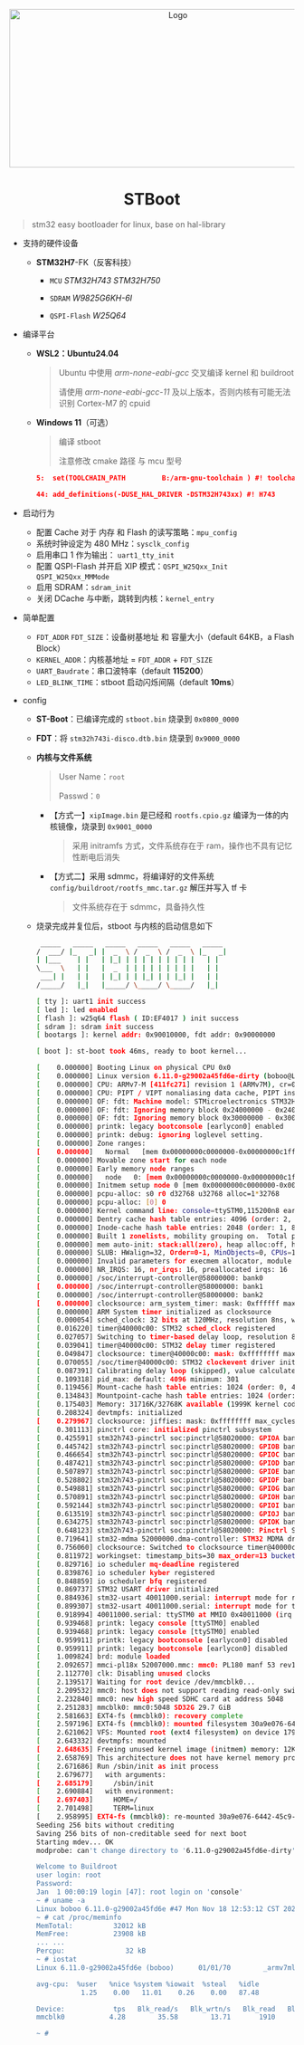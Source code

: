 <p align="center">
  <a>
    <img src=".vscode/pic/boot.png" alt="Logo" width="580" height="280">
  </a>
</p>

<h1 align="center"> STBoot </h1>

> stm32 easy bootloader for linux, base on hal-library
- 支持的硬件设备

  - **STM32H7**-FK（反客科技）

    - `MCU`   *STM32H743*   *STM32H750*

    - `SDRAM`   *W9825G6KH-6I*
    - `QSPI-Flash`   *W25Q64*



- 编译平台

  - **WSL2：Ubuntu24.04**

    > Ubuntu 中使用 *arm-none-eabi-gcc* 交叉编译 kernel 和 buildroot
    >
    > 请使用 *arm-none-eabi-gcc-11* 及以上版本，否则内核有可能无法识别 Cortex-M7 的 cpuid
    
  - **Windows 11**（可选）

    > 编译 stboot
    >
    > 注意修改 cmake 路径 与 mcu 型号
    
    ```cmake
    5:  set(TOOLCHAIN_PATH         B:/arm-gnu-toolchain ) #! toolchain location
    ```
    
    ```cmake
    44: add_definitions(-DUSE_HAL_DRIVER -DSTM32H743xx) #! H743
    ```



- 启动行为
  - 配置  Cache 对于 内存 和 Flash 的读写策略：`mpu_config`
  - 系统时钟设定为 480 MHz：`sysclk_config`
  - 启用串口 1 作为输出： `uart1_tty_init`
  - 配置 QSPI-Flash 并开启 XIP 模式：`QSPI_W25Qxx_Init` `QSPI_W25Qxx_MMMode`
  - 启用 SDRAM：`sdram_init`
  - 关闭 DCache 与中断，跳转到内核：`kernel_entry`



- 简单配置
  - `FDT_ADDR` `FDT_SIZE`：设备树基地址 和 容量大小（default 64KB，a Flash Block）
  - `KERNEL_ADDR`：内核基地址 = `FDT_ADDR` + `FDT_SIZE`
  - `UART_Baudrate`：串口波特率（default **115200**）
  - `LED_BLINK_TIME`：stboot 启动闪烁间隔（default **10ms**）



- config

  - **ST-Boot**：已编译完成的 `stboot.bin` 烧录到 `0x0800_0000`

  - **FDT**：将 `stm32h743i-disco.dtb.bin` 烧录到 `0x9000_0000`
  
    
  
  - **内核与文件系统**
  
    > User Name：`root`
    >
    > Passwd：`0`
  
    - 【方式一】`xipImage.bin` 是已经和 `rootfs.cpio.gz` 编译为一体的内核镜像，烧录到 `0x9001_0000`
  
      > 采用 initramfs 方式，文件系统存在于 ram，操作也不具有记忆性断电后消失
  
    - 【方式二】采用 sdmmc，将编译好的文件系统 `config/buildroot/rootfs_mmc.tar.gz` 解压并写入 tf 卡
  
      > 文件系统存在于 sdmmc，具备持久性
  
    
  
  - 烧录完成并复位后，stboot 与内核的启动信息如下
  
    ```bash
     _____   _____   _____   _____   _____   _____    
    /  ___/ |_   _| |  _  \ /  _  \ /  _  \ |_   _|
    | |___    | |   | |_| | | | | | | | | |   | |     
    \___  \   | |   |  _  | | | | | | | | |   | |   
     ___| |   | |   | |_| | | |_| | | |_| |   | |     
    /_____/   |_|   |_____/ \_____/ \_____/   |_|   
    
    [ tty ]: uart1 init success 
    [ led ]: led enabled 
    [ flash ]: w25q64 flash ( ID:EF4017 ) init success
    [ sdram ]: sdram init success 
    [ bootargs ]: kernel addr: 0x90010000, fdt addr: 0x90000000
    
    [ boot ]: st-boot took 46ms, ready to boot kernel... 
    
    [    0.000000] Booting Linux on physical CPU 0x0
    [    0.000000] Linux version 6.11.0-g29002a45fd6e-dirty (boboo@Linux01) (arm-none-eabi-gcc (15:13.2.rel1-2) 13.2.1 20231009, GNU ld (2.42-1ubuntu1+23) 2.42) #48 Mon Nov 18 19:26:44 CST 2024
    [    0.000000] CPU: ARMv7-M [411fc271] revision 1 (ARMv7M), cr=00000000
    [    0.000000] CPU: PIPT / VIPT nonaliasing data cache, PIPT instruction cache
    [    0.000000] OF: fdt: Machine model: STMicroelectronics STM32H743i-FK (反客科技)
    [    0.000000] OF: fdt: Ignoring memory block 0x24000000 - 0x24080000
    [    0.000000] OF: fdt: Ignoring memory block 0x30000000 - 0x30040000
    [    0.000000] printk: legacy bootconsole [earlycon0] enabled
    [    0.000000] printk: debug: ignoring loglevel setting.
    [    0.000000] Zone ranges:
    [    0.000000]   Normal   [mem 0x00000000c0000000-0x00000000c1ffffff]
    [    0.000000] Movable zone start for each node
    [    0.000000] Early memory node ranges
    [    0.000000]   node   0: [mem 0x00000000c0000000-0x00000000c1ffffff]
    [    0.000000] Initmem setup node 0 [mem 0x00000000c0000000-0x00000000c1ffffff]
    [    0.000000] pcpu-alloc: s0 r0 d32768 u32768 alloc=1*32768
    [    0.000000] pcpu-alloc: [0] 0 
    [    0.000000] Kernel command line: console=ttySTM0,115200n8 earlyprintk ignore_loglevel root=/dev/mmcblk0 rw rootwait
    [    0.000000] Dentry cache hash table entries: 4096 (order: 2, 16384 bytes, linear)
    [    0.000000] Inode-cache hash table entries: 2048 (order: 1, 8192 bytes, linear)
    [    0.000000] Built 1 zonelists, mobility grouping on.  Total pages: 8192
    [    0.000000] mem auto-init: stack:all(zero), heap alloc:off, heap free:off
    [    0.000000] SLUB: HWalign=32, Order=0-1, MinObjects=0, CPUs=1, Nodes=1
    [    0.000000] Invalid parameters for execmem allocator, module loading will fail
    [    0.000000] NR_IRQS: 16, nr_irqs: 16, preallocated irqs: 16
    [    0.000000] /soc/interrupt-controller@58000000: bank0
    [    0.000000] /soc/interrupt-controller@58000000: bank1
    [    0.000000] /soc/interrupt-controller@58000000: bank2
    [    0.000000] clocksource: arm_system_timer: mask: 0xffffff max_cycles: 0xffffff, max_idle_ns: 29863442 ns
    [    0.000000] ARM System timer initialized as clocksource
    [    0.000054] sched_clock: 32 bits at 120MHz, resolution 8ns, wraps every 17895697403ns
    [    0.016220] timer@40000c00: STM32 sched_clock registered
    [    0.027057] Switching to timer-based delay loop, resolution 8ns
    [    0.039041] timer@40000c00: STM32 delay timer registered
    [    0.049847] clocksource: timer@40000c00: mask: 0xffffffff max_cycles: 0xffffffff, max_idle_ns: 15927170388 ns
    [    0.070055] /soc/timer@40000c00: STM32 clockevent driver initialized (32 bits)
    [    0.087391] Calibrating delay loop (skipped), value calculated using timer frequency.. 240.00 BogoMIPS (lpj=1200000)
    [    0.109318] pid_max: default: 4096 minimum: 301
    [    0.119456] Mount-cache hash table entries: 1024 (order: 0, 4096 bytes, linear)
    [    0.134843] Mountpoint-cache hash table entries: 1024 (order: 0, 4096 bytes, linear)
    [    0.175403] Memory: 31716K/32768K available (1999K kernel code, 272K rwdata, 952K rodata, 67K init, 102K bss, 768K reserved, 0K cma-reserved)
    [    0.208324] devtmpfs: initialized
    [    0.279967] clocksource: jiffies: mask: 0xffffffff max_cycles: 0xffffffff, max_idle_ns: 19112604462750000 ns
    [    0.301113] pinctrl core: initialized pinctrl subsystem
    [    0.425591] stm32h743-pinctrl soc:pinctrl@58020000: GPIOA bank added
    [    0.445742] stm32h743-pinctrl soc:pinctrl@58020000: GPIOB bank added
    [    0.466654] stm32h743-pinctrl soc:pinctrl@58020000: GPIOC bank added
    [    0.487421] stm32h743-pinctrl soc:pinctrl@58020000: GPIOD bank added
    [    0.507897] stm32h743-pinctrl soc:pinctrl@58020000: GPIOE bank added
    [    0.528802] stm32h743-pinctrl soc:pinctrl@58020000: GPIOF bank added
    [    0.549881] stm32h743-pinctrl soc:pinctrl@58020000: GPIOG bank added
    [    0.570891] stm32h743-pinctrl soc:pinctrl@58020000: GPIOH bank added
    [    0.592144] stm32h743-pinctrl soc:pinctrl@58020000: GPIOI bank added
    [    0.613519] stm32h743-pinctrl soc:pinctrl@58020000: GPIOJ bank added
    [    0.634275] stm32h743-pinctrl soc:pinctrl@58020000: GPIOK bank added
    [    0.648123] stm32h743-pinctrl soc:pinctrl@58020000: Pinctrl STM32 initialized
    [    0.719641] stm32-mdma 52000000.dma-controller: STM32 MDMA driver registered
    [    0.756060] clocksource: Switched to clocksource timer@40000c00
    [    0.811972] workingset: timestamp_bits=30 max_order=13 bucket_order=0
    [    0.829716] io scheduler mq-deadline registered
    [    0.839876] io scheduler kyber registered
    [    0.848859] io scheduler bfq registered
    [    0.869737] STM32 USART driver initialized
    [    0.884936] stm32-usart 40011000.serial: interrupt mode for rx (no dma)
    [    0.899307] stm32-usart 40011000.serial: interrupt mode for tx (no dma)
    [    0.918994] 40011000.serial: ttySTM0 at MMIO 0x40011000 (irq = 31, base_baud = 7500000) is a stm32-usart
    [    0.939468] printk: legacy console [ttySTM0] enabled
    [    0.939468] printk: legacy console [ttySTM0] enabled
    [    0.959911] printk: legacy bootconsole [earlycon0] disabled
    [    0.959911] printk: legacy bootconsole [earlycon0] disabled
    [    1.009824] brd: module loaded
    [    2.092657] mmci-pl18x 52007000.mmc: mmc0: PL180 manf 53 rev1 at 0x52007000 irq 32,0 (pio)
    [    2.112770] clk: Disabling unused clocks
    [    2.139517] Waiting for root device /dev/mmcblk0...
    [    2.209532] mmc0: host does not support reading read-only switch, assuming write-enable
    [    2.232840] mmc0: new high speed SDHC card at address 5048
    [    2.251283] mmcblk0: mmc0:5048 SD32G 29.7 GiB
    [    2.581663] EXT4-fs (mmcblk0): recovery complete
    [    2.597196] EXT4-fs (mmcblk0): mounted filesystem 30a9e076-6442-45c9-aea0-64ae2845ef0e r/w with ordered data mode. Quota mode: disabled.
    [    2.621062] VFS: Mounted root (ext4 filesystem) on device 179:0.
    [    2.643332] devtmpfs: mounted
    [    2.648635] Freeing unused kernel image (initmem) memory: 12K
    [    2.658769] This architecture does not have kernel memory protection.
    [    2.671686] Run /sbin/init as init process
    [    2.679677]   with arguments:
    [    2.685179]     /sbin/init
    [    2.690884]   with environment:
    [    2.697403]     HOME=/
    [    2.701498]     TERM=linux
    [    2.958995] EXT4-fs (mmcblk0): re-mounted 30a9e076-6442-45c9-aea0-64ae2845ef0e r/w. Quota mode: disabled.
    Seeding 256 bits without crediting
    Saving 256 bits of non-creditable seed for next boot
    Starting mdev... OK
    modprobe: can't change directory to '6.11.0-g29002a45fd6e-dirty': No such file or directory
    
    Welcome to Buildroot
    user login: root
    Password: 
    Jan  1 00:00:19 login [47]: root login on 'console'
    ~ # uname -a
    Linux boboo 6.11.0-g29002a45fd6e #47 Mon Nov 18 12:53:12 CST 2024 armv7ml GNU/Linux
    ~ # cat /proc/meminfo 
    MemTotal:          32012 kB
    MemFree:           23908 kB
    ... ...
    Percpu:               32 kB
    ~ # iostat 
    Linux 6.11.0-g29002a45fd6e (boboo)      01/01/70        _armv7ml_       (1 CPU)
    
    avg-cpu:  %user   %nice %system %iowait  %steal   %idle
               1.25    0.00   11.01    0.26    0.00   87.48
    
    Device:            tps   Blk_read/s   Blk_wrtn/s   Blk_read   Blk_wrtn
    mmcblk0           4.28        35.58        13.71       1910        736
    
    ~ # 
    ```
    
    